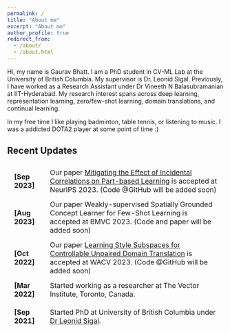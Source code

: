 ```yaml
---
permalink: /
title: "About me"
excerpt: "About me"
author_profile: true
redirect_from: 
  - /about/
  - /about.html
---
```


Hi, my name is Gaurav Bhatt. I am a PhD student in CV-ML Lab at the University of British Columbia. My supervisor is Dr. Leonid Sigal. Previously, I have worked as a Research Assistant under Dr Vineeth N Balasubramanian at IIT-Hyderabad. My research interest spans across deep learning, representation learning, zero/few-shot learning, domain translations, and continual learning.

In my free time I like playing badminton, table tennis, or listening to music. I was a addicted DOTA2 player at some point of time :)

## Recent Updates

<table style="width:100%;border:1px;border-spacing:8px;border-collapse:separate;margin-right:auto;margin-left:auto;">
          <tr>              
              <td><strong>[Sep 2023]</strong></td>
              <td> Our paper <a href="https://arxiv.org/pdf/2310.00377.pdf"> Mitigating the Effect of Incidental Correlations on
Part-based Learning</a> is accepted at NeurIPS 2023. (Code @GitHub will be added soon)</td>
          </tr>      
          <tr>              
              <td><strong>[Aug 2023]</strong></td>
              <td> Our paper Weakly-supervised Spatially
Grounded Concept Learner for Few-Shot Learning is accepted at BMVC 2023. (Code and paper will be added soon) </td>
            </tr>
          <tr>              
              <td><strong>[Oct 2022]</strong></td>
              <td> Our paper <a href="https://openaccess.thecvf.com/content/WACV2023/papers/Bhatt_Learning_Style_Subspaces_for_Controllable_Unpaired_Domain_Translation_WACV_2023_paper.pdf"> Learning Style Subspaces for Controllable Unpaired Domain Translation</a> is accepted at WACV 2023. (Code @GitHub will be added soon)</td>
            </tr>
          <tr>              
              <td><strong>[Mar 2022]</strong></td>
              <td> Started working as a researcher at The Vector Institute, Toronto, Canada. </td>
            </tr>
          <tr>
          <tr>              
              <td><strong>[Sep 2021]</strong></td>
              <td> Started PhD at University of British Columbia under <a href="https://www.cs.ubc.ca/~lsigal/"> Dr Leonid Sigal</a>. </td>
            </tr>